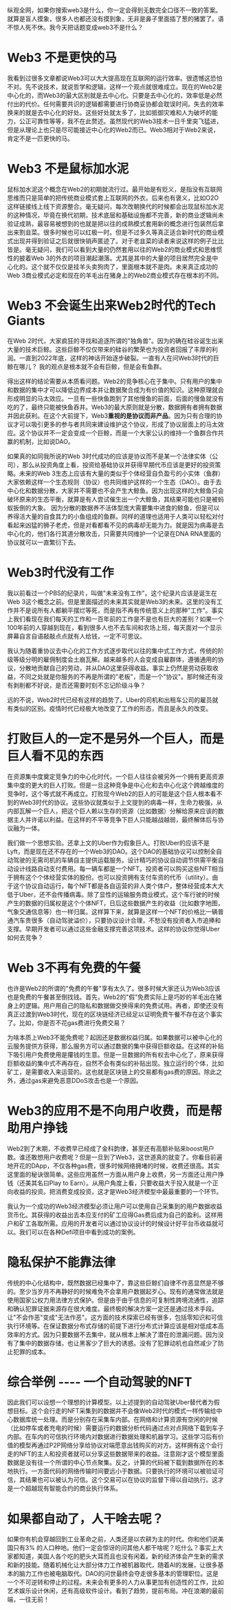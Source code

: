 纵观全网，如果你搜索web3是什么，你一定会得到无数完全口径不一致的答案。就算是盲人摸象，很多人也都还没有摸到象，无非是鼻子里面插了葱的猪罢了。语不惊人死不休。我今天把话题变成web3不是什么？

# Web3 不是更快的马

我看到过很多文章都说Web3可以大大提高现在互联网的运行效率。很遗憾这恐怕不对。先不说技术，就说哲学和逻辑，这样一个观点就很难成立。现在的Web2是中心化的，而Web3的最大区别就是去中心化。只要是去中心化的，效率低是必然付出的代价。任何需要共识的逻辑都需要进行协商妥协都会耽误时间。失去的效率换来的就是去中心化的好处。这些好处就太多了，比如抵御灾难和人为破坏的能力，公正可靠性等等，我不在此赘述。虽然现代的Web3技术一日千里突飞猛进，但是从理论上也只是尽可能接近中心化的Web2而已。Web3相对于Web2来说，肯定不是一匹更快的马。

# Web3 不是鼠标加水泥

鼠标加水泥这个概念在Web2的初期就流行过。最开始是有贬义，是指没有互联网思维而只是简单的把传统商业模式套上互联网的外衣。后来也有褒义，比如O2O这样链接线上线下资源整合。毫无疑问，每次改朝换代的时候都会出现鼠标加水泥的这种情况，毕竟在换代初期，技术底层和基础设施都不完善，新的商业逻辑尚未验证成熟，最容易被想到的也就是把以往的成熟模式套用新的概念进行包装然后拿出来割韭菜。很多时候也可以红极一时。但是不过多久等真正适合新时代的商业模式出现并得到验证之后就很快销声匿迹了。对于老韭菜的读者来说这样的例子比比皆是。毫无疑问，我们可以看到大量的仍然套用以往的Web2的商业模式和思维惯性的披着Web 3的外衣的项目潮起潮落。尤其是其中的大量的项目居然完全是中心化的。这个就不仅仅是挂羊头卖狗肉了，里面根本就不是肉。未来真正成功的Web 3商业模式必定和现在的羊毛出在猪身上的Web2商业模式存在根本的不同。

# Web3 不会诞生出来Web2时代的Tech Giants

在Web 2时代，大家疯狂的寻找和追逐所谓的"独角兽"。因为的确在硅谷诞生出来大量的技术巨鲸。这些巨鲸不仅仅带来的硅谷的繁荣也为投资者回报了丰厚的利润。一直到2022年底，这样的神话开始逐步破裂。一直有人在问Web3时代的巨鲸在哪儿？ 我的观点是根本就不会有巨鲸，但是会有鱼群。

得出这样的结论需要从本质看问题。Web2的竞争核心在于集中。只有用户的集中和数据的集中才可以降低边界成本并让数据聚合成为有价值的知识。这种原理就会形成明显的马太效应。一旦有一些快鱼跑到了其他慢鱼的前面，后面的慢鱼就没有吃的了，最终只能被快鱼吞并。Web3的最大原则就是分散，数据拥有者拥有数据并因此获利。在这个大前提下，Web3**重视的是协议而非产品**。因为只有合理的协议才可以吸引更多的参与者共同来建设维护这个协议，形成了协议层面上的马太效应。这个协议并不一定会变成一个巨鲸，而是一个大家公认的维持一个鱼群合作共赢的机制，比如说DAO。

如果真的如同我所说的Web 3时代成功的应该是协议而不是某一个法律实体（公司），那么从投资角度上看，投资给基础协议并获得早期代币应该是更好的投资策略。未来的Web 3生态上应该有大量的类似于个体经营自负盈亏的小实体（鱼群）大家依赖这样一个生态规则（协议）也共同维护这样的一个生态（DAO）。由于去中心化和数据分散，大家并不需要也不会产生大鲸鱼。因为出现这样的大鲸鱼只会破环原来的生态平衡，就算是有人尝试催生出一个大鲸鱼，其结果可能也只是被蚂蚁扳倒的大象。 因为分散的数据养不活体型庞大需要集中进食的鲸鱼，但是可以养得活大量的自食其力的小鱼组成的鱼群。同样的道理也适用于人类可以轻松对付看起来凶猛的狮子老虎，但是对看都看不见的病毒却无能为力。就是因为病毒是去中心化的，他们各行其道分散攻击，只需要共同维护一个记录在DNA RNA里面的协议就可以一直繁衍下去。

# Web3时代没有工作

我以前看过一个PBS的纪录片，叫做"未来没有工作"。这个纪录片应该是诞生在Web 3这个概念之前。但是里面描述的未来其实就是Web3的未来。这里的没有工作并不是说所有人都躺平摆烂等死，而是指不再有传统意义上的那种"工作"。事实上我们看现在我们每天的工作和一百年前的工作是不是也有巨大的差别？如果一个100年前的人穿越到现在，看到很多人也不去车间和农场上班，每天面对一个显示屏幕自言自语敲敲点点就有人给钱，一定不可思议。

我认为随着重协议去中心化的工作方式逐步取代以往的集中式工作方式，传统的阶级等级分明的雇佣制度会土崩瓦解。越来越多的人会变成自雇群体，遵循通用的协议，分散地贡献自己的劳动，并从DAO这里获得收益。事实上仍然是劳动获取收益，不同之处就是你服务的不再是所谓的"老板"，而是一个"协议"。那时候还有没有剥削都不好说，是否还需要时刻不忘记阶级斗争？

远的不说，Web2时代已经有这样的趋势了。Uber的司机和出租车公司的雇员就有类似的区别。疫情时代已经极大地改变了工作的形态，而且是永久的改变。

# 打败巨人的一定不是另外一个巨人，而是巨人看不见的东西

在资源集中度奠定竞争力的中心化时代，一个巨人往往会被另外一个拥有更高资源集中度的更大的巨人打败。但是一旦这种竞争是中心化和去中心化这个跨越维度的竞争时，这个等式就不再成立。打败现今Web2的巨人的可能是这个巨人根本看不到的Web3时代的协议。这些协议就类似于上文提到的病毒一样，生命力极强，从内部瓦解一个巨人，把这个巨人赖以生存的资源（比如数据）分解给原来应该的数据主人并许诺以利益。在这样的不平等竞争下巨人只能越战越弱，最终解体后与协议融为一体。

我们做一个思想实验。还拿上文的Uber作为假象巨人。打败Uber的应该不是Lyft，而是现在还不存在的一个Web3的DAO。这个DAO的基础协议可以控制全自动驾驶的无需司机的车辆自主提供运载服务。设计精巧的协议自动调节供需平衡自动设计线路自动支付费用。每一辆车都是一个NFT。投资者可以购买这些NFT相当于拥有这个个体经营实体的股份。也可以投资拥有支付车资的代币（utility）。由于这个协议自动运行，每个NFT都是各自运营的非人类个体户，整体经营成本大大低于Uber，还不会传播病毒。除了显性的运输服务商业模式，这个车行驶的时候产生的数据的归属权是这个个体NFT，日后这些数据产生的收益（比如数字地图，气象交通信息等）也一样归属。这样算下来，就算是这样一个NFT的价格比一辆普通汽车贵很多（自动驾驶溢价），只要协议设计合理，不愁没有投资者入市追捧和支撑。早期开发者可以通过这些金融支撑完善这项技术。这样的协议你觉得Uber如何去竞争？

# Web 3不再有免费的午餐

也许是Web2的所谓的"免费的午餐"享有太久了。很多时候大家还认为Web3应该也是免费的午餐甚至倒找钱。首先，Web2的"假"免费实际上是巧妙的羊毛出在猪身上的逻辑。用户用自己的隐私和数据做交换得来的免费试用。再者，即使还没有真正过渡到Web3时代，现在的区块链经济已经足以证明免费午餐不存在这个事实了。比如，你是否不花gas费进行免费交易？

为啥本质上Web3不能免费呢？起因还是数据权益归属。如果数据可以被中心化的云服务提供方获得，那么服务方可以通过数据的集中获得巨额收益。在这样的补贴下吸引用户免费使用是攥钱的生意。但是一旦数据的所有权去中心化了，原来获得巨额收益的集中式不再存在，自然不会有类似的补贴出现。独立运行的个体，比如矿工，是需要收入来运营的。这也就是区块链上的交易都有gas费的原因。除此之外，通过gas来避免恶意DDoS攻击也是一个原因。

# Web3的应用不是不向用户收费，而是帮助用户挣钱

Web2到了末期，不收费早已经成了金科韵律，甚至还有高额补贴来boost用户数。谁还敢想用户收费呢？但是一旦到了Web3，这世道真的就变了。你看目前遍地开花的DApp，不仅各种gas费，很多时候网络拥堵的时候，收费还很高。其实这里面的秘诀很简单。这些应用虽然一方面从用户身上收费，另一方面还让用户挣钱（还美其名曰Play to Earn）。从用户角度上看，只要收益大于投入就是一个正向收益的投资。把消费变成投资，这才是Web3经济模型中最最重要的一个环节。

我认为一个成功的Web3经济模型必须让用户可以使用自己采集到的用户数据收益货币化。其获得的收益出去本应支付的矿工应得Gas费后成为自己的盈利。这样用户和矿工各取所需。应用的开发者可以通过协议设计的时候设计好平台币收益就可以。我们可以在各种Defi项目中看到成功的案例。

# 隐私保护不能靠法律

传统的中心化结构中，既然数据已经集中了，靠这些巨鲸们自律不作恶显然是不够的。至少当岁月不再静好的时候难免不会拿用户数据起歹心。现有的通常做法就是使用国家公权力用法律方式保护。但是由于由于信息的可复制性跨境流通性，追踪和确认犯罪证据来源存在很大难度。最终极的解决方案一定还是通过技术手段。让"不会作恶"变成"无法作恶"。这方面的技术探索已经有很多，包括零知识和可信执行环境等。在保证数据分布式存储的前提下进行分布式计算应该是相对低成本高效率的方式。因为只要数据不去集中，就从根本上解决了潜在的泄漏问题。因为没有了集中的数据存储，也让黑客少了巨大的诱惑。没有了犯罪动机也自然减少了防止犯罪的成本。

# 综合举例 ---- 一个自动驾驶的NFT

因此我们可以设想一个理想的计算模型。以上述提到的自动驾驶Uber替代者为假想目标。这个会行走的NFT采集到的数据并不会像Web2时代的模式一样传输给中心数据库统一处理。而是分别存在采集车内部。在网络和计算资源有空闲的时候（比如停车或者充电的时候）需要运行的数据分析代码通过点对点网络下载到车子内部。在车内的可信执行环境内对数据进行数据处理和机器学习。这些学习后有价值的模型再通过P2P网络分享给协议对端愿意出钱购买的对方。这样拥有这个会行走的NFT的主人和投资者就可以分享这些数据带来的收益。注意刚才这个模型里面数据是没有往一个所谓的中心节点聚集。反之，计算的代码被下载到数据所在的本地执行。一方面代码的网络传输时间要远小于数据。只要执行的环境可以被验证可信，其结果也可以被认为可信。这个交易可以在协议的监督下得以自动执行。这才是一个超越现有智能合约的商业执行体系。

# 如果都自动了，人干啥去呢？

如果你有机会穿越回到工业革命之前，人类还是以农耕为主的时代。你和他们说美国只有3% 的人口种地。他们一定会惊讶的问其他人都干啥呢？吃什么？事实上大家都知道，美国人各个吃的肥头大耳而且也没有闲着。新的经济体会产生新的需求和新的技能。随着机械化让大部分体力工作被机器取代，随着AI的发展，让很多基本的脑力工作也被电脑取代。DAO的问世最终会夺走很多基本的管理职位。这是一个不可逆转和停止的过程。未来会有更多的人力从事更加有创造性的工作，比如艺术娱乐设计休闲，还有高级软件设计。看到了趋势，提前布局。冲在浪潮的最前端，一往无前！
